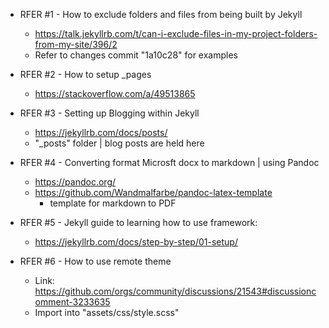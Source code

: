 
- RFER #1 - How to exclude folders and files from being built by Jekyll
    - https://talk.jekyllrb.com/t/can-i-exclude-files-in-my-project-folders-from-my-site/396/2
    - Refer to changes commit "1a10c28" for examples

- RFER #2 - How to setup _pages
    - https://stackoverflow.com/a/49513865

- RFER #3 - Setting up Blogging within Jekyll
    - https://jekyllrb.com/docs/posts/
    - "_posts" folder | blog posts are held here

- RFER #4 - Converting format Microsft docx to markdown | using Pandoc
    - https://pandoc.org/
    - https://github.com/Wandmalfarbe/pandoc-latex-template
        - template for markdown to PDF

- RFER #5 - Jekyll guide to learning how to use framework:
    - https://jekyllrb.com/docs/step-by-step/01-setup/

- RFER #6 - How to use remote theme
    - Link: https://github.com/orgs/community/discussions/21543#discussioncomment-3233635
    - Import into "assets/css/style.scss"